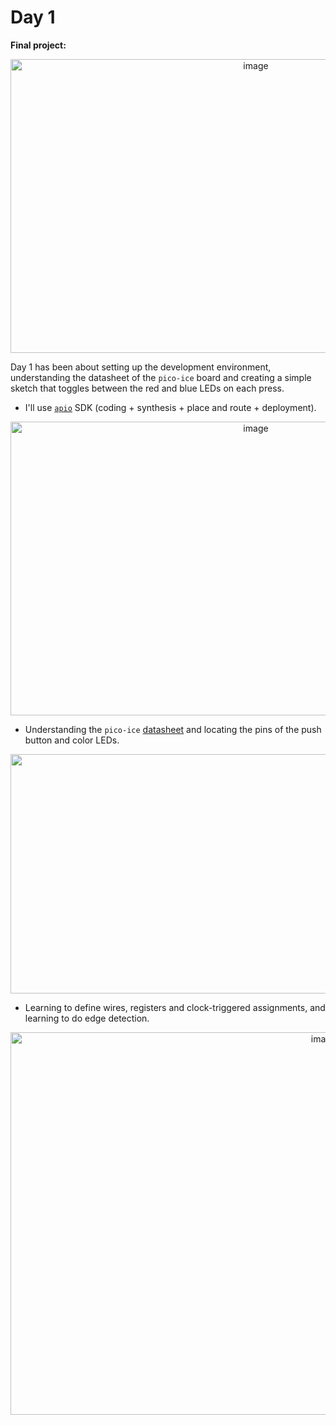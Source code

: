 # Day 1

**Final project:**

<p align="center">
    <img width="769" height="470" alt="image" src="https://github.com/user-attachments/assets/f150502a-34ab-4b1c-aee9-b725a9ff9d1f" />
</p>

Day 1 has been about setting up the development environment, understanding the datasheet
of the `pico-ice` board and creating a simple sketch that toggles between the red and
blue LEDs on each press.

- I'll use [`apio`](https://fpgawars.github.io/apio/) SDK (coding + synthesis + place and route + deployment).
<p align="center">
  <img width="769" height="470" alt="image" src="https://github.com/user-attachments/assets/d7343786-a27e-4865-9962-17508d1f858a" />
</p>

- Understanding the `pico-ice` [datasheet](https://pico-ice.tinyvision.ai/md_pinout.html) and locating
the pins of the push button and color LEDs.

<p align="center">
  <img width="1160" height="383" alt="image" src="https://github.com/user-attachments/assets/2711583f-5441-4b5d-8155-3e2f0dc46759" />
</p>

- Learning to define wires, registers and clock-triggered assignments, and learning to do edge detection.
<p align="center">
  <img width="986" height="612" alt="image" src="https://github.com/user-attachments/assets/aea6645b-eb6f-4bcb-8f14-aafb15b2fcb0" />
</p>
